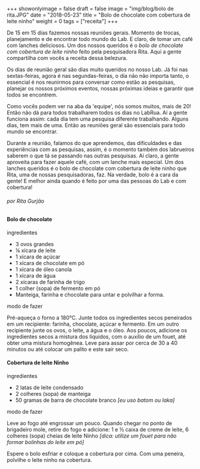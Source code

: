 +++
showonlyimage = false
draft = false
image = "img/blog/bolo de rita.JPG"
date = "2018-05-23"
title = "Bolo de chocolate com cobertura de leite ninho"
weight = 0
tags = ["receita"]
+++


De 15 em 15 dias fazemos nossas reuniões gerais. Momento de trocas, planejamento e de encontrar todo mundo do Lab. E claro, de tomar um café com lanches deliciosos. Um dos nossos queridos é o *bolo de chocolate com cobertura de leite ninho* feito pela pesquisadora Rita. Aqui a gente compartilha com vocês a receita dessa belezura.
<!--more-->

Os dias de reunião geral são dias muito queridos no nosso Lab. Já foi nas sextas-feiras, agora é nas segundas-feiras, o dia não não importa tanto, o essencial é nos reunirmos para conversar como estão as pesquisas, planejar os nossos próximos eventos, nossas próximas ideias e garantir que todos se encontrem.

Como vocês podem ver na aba da 'equipe', nós somos muitos, mais de 20! Então não dá para todos trabalharem todos os dias no LabRua. Aí a gente funciona assim: cada dia tem uma pesquisa diferente trabalhando. Alguns dias, tem mais de uma. Então as reuniões geral são essenciais para todo mundo se encontrar.

Durante a reunião, falamos do que aprendemos, das dificuldades e das experiências com as pesquisas, assim, é o momento também dos labrueiros saberem o que tá se passando nas outras pesquisas. Aí claro, a gente aproveita para fazer aquele café, com um lanche mais especial. Um dos lanches queridos é o bolo de chocolate com cobertura de leite ninho que Rita, uma de nossas pesquisadoras, faz. Na verdade, bolo é a cara da gente! E melhor ainda quando é feito por uma das pessoas do Lab e com cobertura!

<H6>por Rita Gurjão</H6>

#### Bolo de chocolate

<dt>ingredientes</dt>

* 3 ovos grandes
* ¼ xícara de leite
* 1 xícara de açúcar
* 1 xícara de chocolate em pó
* 1 xícara de óleo canola
* 1 xícara de água
* 2 xícaras de farinha de trigo
* 1 colher (sopa) de fermento em pó
* Manteiga, farinha e chocolate para untar e polvilhar a forma.

<dt>modo de fazer</dt>

Pré-aqueça o forno a 180°C.
Junte todos os ingredientes secos peneirados em um recipiente: farinha, chocolate, açúcar e fermento.
Em um outro recipiente junte os ovos, o leite, a água e o óleo. Aos poucos, adicione os ingredientes secos a mistura dos líquidos, com o auxílio de um fouet, até obter uma mistura homogênea.
Leve para assar por cerca de 30 a 40 minutos ou até colocar um palito e este sair seco.

#### Cobertura de leite Ninho

<dt>ingredientes</dt>

* 2 latas de leite condensado
* 2 colheres (sopa) de manteiga
* 50 gramas de barra de chocolate branco *[eu uso batom ou laka]*  

<dt>modo de fazer</dt>

Leve ao fogo até engrossar um pouco. Quando chegar no ponto de brigadeiro mole, retire do fogo e adicione:
1 e ½ caixa de creme de leite, 6 colheres (sopa) cheias de leite Ninho *[dica: utilize um fouet para não formar bolinhas do leite em pó]*

Espere o bolo esfriar e coloque a cobertura por cima. Com uma peneira, polvilhe o leite ninho na cobertura.
